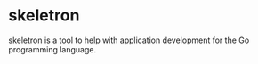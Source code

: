 # skeletron

skeletron is a tool to help with application development for the Go programming language.
